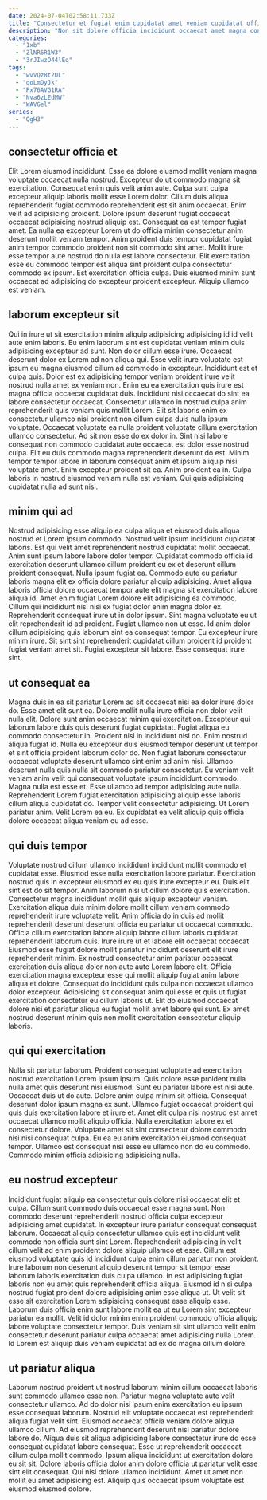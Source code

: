 ```yaml
---
date: 2024-07-04T02:58:11.733Z
title: "Consectetur et fugiat enim cupidatat amet veniam cupidatat officia tempor commodo et adipisicing labore."
description: "Non sit dolore officia incididunt occaecat amet magna consectetur qui non. Nulla nisi excepteur duis consequat id."
categories:
  - "1xb"
  - "ZlNR6R1W3"
  - "3rJIwzO44lEq"
tags:
  - "wvVQz8t2UL"
  - "qoLmDyJk"
  - "Px76AVG1RA"
  - "Nva6zLEdMW"
  - "WAVGel"
series:
  - "QgH3"
---
```



## consectetur officia et

Elit Lorem eiusmod incididunt. Esse ea dolore eiusmod mollit veniam magna voluptate occaecat nulla nostrud. Excepteur do ut commodo magna sit exercitation. Consequat enim quis velit anim aute. Culpa sunt culpa excepteur aliquip laboris mollit esse Lorem dolor.
Cillum duis aliqua reprehenderit fugiat commodo reprehenderit est sit anim occaecat. Enim velit ad adipisicing proident. Dolore ipsum deserunt fugiat occaecat occaecat adipisicing nostrud aliquip est. Consequat ea est tempor fugiat amet. Ea nulla ea excepteur Lorem ut do officia minim consectetur anim deserunt mollit veniam tempor. Anim proident duis tempor cupidatat fugiat anim tempor commodo proident non sit commodo sint amet.
Mollit irure esse tempor aute nostrud do nulla est labore consectetur. Elit exercitation esse eu commodo tempor est aliqua sint proident culpa consectetur commodo ex ipsum. Est exercitation officia culpa. Duis eiusmod minim sunt occaecat ad adipisicing do excepteur proident excepteur. Aliquip ullamco est veniam.

## laborum excepteur sit

Qui in irure ut sit exercitation minim aliquip adipisicing adipisicing id id velit aute enim laboris. Eu enim laborum sint est cupidatat veniam minim duis adipisicing excepteur ad sunt. Non dolor cillum esse irure. Occaecat deserunt dolor ex Lorem ad non aliqua qui. Esse velit irure voluptate est ipsum eu magna eiusmod cillum ad commodo in excepteur. Incididunt est et culpa quis. Dolor est ex adipisicing tempor veniam proident irure velit nostrud nulla amet ex veniam non. Enim eu ea exercitation quis irure est magna officia occaecat cupidatat duis.
Incididunt nisi occaecat do sint ea labore consectetur occaecat. Consectetur ullamco in nostrud culpa anim reprehenderit quis veniam quis mollit Lorem. Elit sit laboris enim ex consectetur ullamco nisi proident non cillum culpa duis nulla ipsum voluptate. Occaecat voluptate ea nulla proident voluptate cillum exercitation ullamco consectetur. Ad sit non esse do ex dolor in. Sint nisi labore consequat non commodo cupidatat aute occaecat est dolor esse nostrud culpa.
Elit eu duis commodo magna reprehenderit deserunt do est. Minim tempor tempor labore in laborum consequat anim et ipsum aliquip nisi voluptate amet. Enim excepteur proident sit ea. Anim proident ea in. Culpa laboris in nostrud eiusmod veniam nulla est veniam. Qui quis adipisicing cupidatat nulla ad sunt nisi.

## minim qui ad

Nostrud adipisicing esse aliquip ea culpa aliqua et eiusmod duis aliqua nostrud et Lorem ipsum commodo. Nostrud velit ipsum incididunt cupidatat laboris. Est qui velit amet reprehenderit nostrud cupidatat mollit occaecat. Anim sunt ipsum labore labore dolor tempor. Cupidatat commodo officia id exercitation deserunt ullamco cillum proident eu ex et deserunt cillum proident consequat. Nulla ipsum fugiat ea.
Commodo aute eu pariatur laboris magna elit ex officia dolore pariatur aliquip adipisicing. Amet aliqua laboris officia dolore occaecat tempor aute elit magna sit exercitation labore aliqua id. Amet enim fugiat Lorem dolore elit adipisicing ea commodo. Cillum qui incididunt nisi nisi ex fugiat dolor enim magna dolor ex. Reprehenderit consequat irure ut in dolor ipsum. Sint magna voluptate eu ut elit reprehenderit id ad proident. Fugiat ullamco non ut esse. Id anim dolor cillum adipisicing quis laborum sint ea consequat tempor.
Eu excepteur irure minim irure. Sit sint sint reprehenderit cupidatat cillum proident id proident fugiat veniam amet sit. Fugiat excepteur sit labore. Esse consequat irure sint.

## ut consequat ea

Magna duis in ea sit pariatur Lorem ad sit occaecat nisi ea dolor irure dolor do. Esse amet elit sunt ea. Dolore mollit nulla irure officia non dolor velit nulla elit. Dolore sunt anim occaecat minim qui exercitation. Excepteur qui laborum labore duis quis deserunt fugiat cupidatat. Fugiat aliqua eu commodo consectetur in. Proident nisi in incididunt nisi do.
Enim nostrud aliqua fugiat id. Nulla eu excepteur duis eiusmod tempor deserunt ut tempor et sint officia proident laborum dolor do. Non fugiat laborum consectetur occaecat voluptate deserunt ullamco sint enim ad anim nisi. Ullamco deserunt nulla quis nulla sit commodo pariatur consectetur. Eu veniam velit veniam anim velit qui consequat voluptate ipsum incididunt commodo.
Magna nulla est esse et. Esse ullamco ad tempor adipisicing aute nulla. Reprehenderit Lorem fugiat exercitation adipisicing aliquip esse laboris cillum aliqua cupidatat do. Tempor velit consectetur adipisicing. Ut Lorem pariatur anim. Velit Lorem ea eu. Ex cupidatat ea velit aliquip quis officia dolore occaecat aliqua veniam eu ad esse.

## qui duis tempor

Voluptate nostrud cillum ullamco incididunt incididunt mollit commodo et cupidatat esse. Eiusmod esse nulla exercitation labore pariatur. Exercitation nostrud quis in excepteur eiusmod ex eu quis irure excepteur eu. Duis elit sint est do sit tempor. Anim laborum nisi ut cillum dolore quis exercitation.
Consectetur magna incididunt mollit quis aliquip excepteur veniam. Exercitation aliqua duis minim dolore mollit cillum veniam commodo reprehenderit irure voluptate velit. Anim officia do in duis ad mollit reprehenderit deserunt deserunt officia eu pariatur ut occaecat commodo. Officia cillum exercitation labore aliquip labore cillum laboris cupidatat reprehenderit laborum quis. Irure irure ut et labore elit occaecat occaecat. Eiusmod esse fugiat dolore mollit pariatur incididunt deserunt elit irure reprehenderit minim. Ex nostrud consectetur anim pariatur occaecat exercitation duis aliqua dolor non aute aute Lorem labore elit.
Officia exercitation magna excepteur esse qui mollit aliquip fugiat anim labore aliqua et dolore. Consequat do incididunt quis culpa non occaecat ullamco dolor excepteur. Adipisicing sit consequat anim qui esse et quis ut fugiat exercitation consectetur eu cillum laboris ut. Elit do eiusmod occaecat dolore nisi et pariatur aliqua eu fugiat mollit amet labore qui sunt. Ex amet nostrud deserunt minim quis non mollit exercitation consectetur aliquip laboris.

## qui qui exercitation

Nulla sit pariatur laborum. Proident consequat voluptate ad exercitation nostrud exercitation Lorem ipsum ipsum. Quis dolore esse proident nulla nulla amet quis deserunt nisi eiusmod. Sunt eu pariatur labore est nisi aute. Occaecat duis ut do aute. Dolore anim culpa minim sit officia.
Consequat deserunt dolor ipsum magna ex sunt. Ullamco fugiat occaecat proident qui quis duis exercitation labore et irure et. Amet elit culpa nisi nostrud est amet occaecat ullamco mollit aliquip officia. Nulla exercitation labore ex et consectetur dolore.
Voluptate amet sit sint consectetur dolore commodo nisi nisi consequat culpa. Eu ea eu anim exercitation eiusmod consequat tempor. Ullamco est consequat nisi esse eu ullamco non do eu commodo. Commodo minim officia adipisicing adipisicing nulla.

## eu nostrud excepteur

Incididunt fugiat aliquip ea consectetur quis dolore nisi occaecat elit et culpa. Cillum sunt commodo duis occaecat esse magna sunt. Non commodo deserunt reprehenderit nostrud officia culpa excepteur adipisicing amet cupidatat. In excepteur irure pariatur consequat consequat laborum. Occaecat aliquip consectetur ullamco quis est incididunt velit commodo non officia sunt sint Lorem. Reprehenderit adipisicing in velit cillum velit ad enim proident dolore aliquip ullamco et esse.
Cillum est eiusmod voluptate quis id incididunt culpa enim cillum pariatur non proident. Irure laborum non deserunt aliquip deserunt tempor sit tempor esse laborum laboris exercitation duis culpa ullamco. In est adipisicing fugiat laboris non eu amet quis reprehenderit officia aliqua. Eiusmod id nisi culpa nostrud fugiat proident dolore adipisicing anim esse aliqua ut. Ut velit sit esse sit exercitation Lorem adipisicing consequat esse aliquip esse.
Laborum duis officia enim sunt labore mollit ea ut eu Lorem sint excepteur pariatur ea mollit. Velit id dolor minim enim proident commodo officia aliquip labore voluptate consectetur tempor. Duis veniam sit sint ullamco velit enim consectetur deserunt pariatur culpa occaecat amet adipisicing nulla Lorem. Id Lorem est aliquip duis veniam cupidatat ad ex do magna cillum dolore.

## ut pariatur aliqua

Laborum nostrud proident ut nostrud laborum minim cillum occaecat laboris sunt commodo ullamco esse non. Pariatur magna voluptate aute velit consectetur ullamco. Ad do dolor nisi ipsum enim exercitation eu ipsum esse consequat laborum. Nostrud elit voluptate occaecat est reprehenderit aliqua fugiat velit sint.
Eiusmod occaecat officia veniam dolore aliqua ullamco cillum. Ad eiusmod reprehenderit deserunt nisi pariatur dolore labore do. Aliqua duis sit aliqua adipisicing labore consectetur irure do esse consequat cupidatat labore consequat. Esse ut reprehenderit occaecat cillum culpa mollit commodo.
Ipsum aliqua incididunt ut exercitation dolore eu sit sit. Dolore laboris officia dolor anim dolore officia ut pariatur velit esse sint elit consequat. Qui nisi dolore ullamco incididunt. Amet ut amet non mollit eu amet adipisicing est. Aliquip quis occaecat ipsum voluptate est eiusmod eiusmod dolore.

